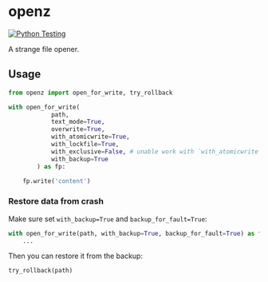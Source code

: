 # openz

[![Python Testing](https://github.com/Cologler/openz-python/actions/workflows/testing.yml/badge.svg)](https://github.com/Cologler/openz-python/actions/workflows/testing.yml)

A strange file opener.

## Usage

``` python
from openz import open_for_write, try_rollback

with open_for_write(
            path,
            text_mode=True,
            overwrite=True,
            with_atomicwrite=True,
            with_lockfile=True,
            with_exclusive=False, # unable work with `with_atomicwrite`
            with_backup=True
        ) as fp:

    fp.write('content')
```

### Restore data from crash

Make sure set `with_backup=True` and `backup_for_fault=True`:

``` python
with open_for_write(path, with_backup=True, backup_for_fault=True) as fp:
    ...
```

Then you can restore it from the backup:

``` python
try_rollback(path)
```
